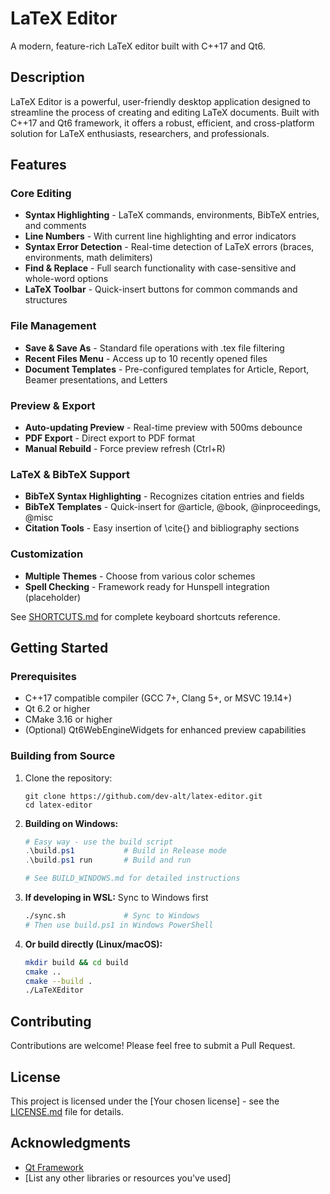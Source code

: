 # LaTeX Editor

A modern, feature-rich LaTeX editor built with C++17 and Qt6.

## Description

LaTeX Editor is a powerful, user-friendly desktop application designed to streamline the process of creating and editing LaTeX documents. Built with C++17 and Qt6 framework, it offers a robust, efficient, and cross-platform solution for LaTeX enthusiasts, researchers, and professionals.

## Features

### Core Editing
- **Syntax Highlighting** - LaTeX commands, environments, BibTeX entries, and comments
- **Line Numbers** - With current line highlighting and error indicators
- **Syntax Error Detection** - Real-time detection of LaTeX errors (braces, environments, math delimiters)
- **Find & Replace** - Full search functionality with case-sensitive and whole-word options
- **LaTeX Toolbar** - Quick-insert buttons for common commands and structures

### File Management
- **Save & Save As** - Standard file operations with .tex file filtering
- **Recent Files Menu** - Access up to 10 recently opened files
- **Document Templates** - Pre-configured templates for Article, Report, Beamer presentations, and Letters

### Preview & Export
- **Auto-updating Preview** - Real-time preview with 500ms debounce
- **PDF Export** - Direct export to PDF format
- **Manual Rebuild** - Force preview refresh (Ctrl+R)

### LaTeX & BibTeX Support
- **BibTeX Syntax Highlighting** - Recognizes citation entries and fields
- **BibTeX Templates** - Quick-insert for @article, @book, @inproceedings, @misc
- **Citation Tools** - Easy insertion of \cite{} and bibliography sections

### Customization
- **Multiple Themes** - Choose from various color schemes
- **Spell Checking** - Framework ready for Hunspell integration (placeholder)

See [SHORTCUTS.md](SHORTCUTS.md) for complete keyboard shortcuts reference.

## Getting Started

### Prerequisites

- C++17 compatible compiler (GCC 7+, Clang 5+, or MSVC 19.14+)
- Qt 6.2 or higher
- CMake 3.16 or higher
- (Optional) Qt6WebEngineWidgets for enhanced preview capabilities

### Building from Source

1. Clone the repository:
   ```
   git clone https://github.com/dev-alt/latex-editor.git
   cd latex-editor
   ```

2. **Building on Windows:**
   ```powershell
   # Easy way - use the build script
   .\build.ps1           # Build in Release mode
   .\build.ps1 run       # Build and run

   # See BUILD_WINDOWS.md for detailed instructions
   ```

3. **If developing in WSL:** Sync to Windows first
   ```bash
   ./sync.sh             # Sync to Windows
   # Then use build.ps1 in Windows PowerShell
   ```

4. **Or build directly (Linux/macOS):**
   ```bash
   mkdir build && cd build
   cmake ..
   cmake --build .
   ./LaTeXEditor
   ```

## Contributing

Contributions are welcome! Please feel free to submit a Pull Request.

## License

This project is licensed under the [Your chosen license] - see the [LICENSE.md](LICENSE.md) file for details.

## Acknowledgments

- [Qt Framework](https://www.qt.io/)
- [List any other libraries or resources you've used]

